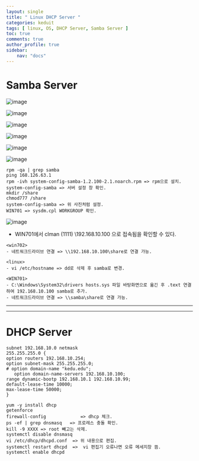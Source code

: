 ```yaml
---
layout: single
title: " Linux DHCP Server "
categories: keduit
tags: [ linux, OS, DHCP Server, Samba Server ]
toc: true 
comments: true
author_profile: true
sidebar:
    nav: "docs"
---
```


# Samba Server

![image](https://user-images.githubusercontent.com/128279031/230845159-9bcedbd0-173a-489f-aa30-deda03b55c58.png)

![image](https://user-images.githubusercontent.com/128279031/230845243-0af08496-2359-473c-af03-e7ac641e7658.png)

![image](https://user-images.githubusercontent.com/128279031/230845320-7c13841a-bfd2-4f01-b5c2-7aaa7ee56ef5.png)

![image](https://user-images.githubusercontent.com/128279031/230876650-5b4114a8-5455-460d-ad1f-b895defa764e.png)

![image](https://user-images.githubusercontent.com/128279031/230845463-4c049114-c6d8-48a7-8a1f-52fe228a71e6.png)

![image](https://user-images.githubusercontent.com/128279031/230845509-f3064a4a-34a0-4154-895b-dd1c2342a5e1.png)


```
rpm -qa | grep samba 
ping 168.126.63.1
rpm -ivh system-config-samba-1.2.100-2.1.noarch.rpm => rpm으로 설치.
system-config-samba => 서버 설정 창 확인.
mkdir /share
chmod777 /share
system-config-samba => 위 사진처럼 설정.
WIN701 => sysdm.cpl WORKGROUP 확인.
```

![image](https://user-images.githubusercontent.com/128279031/230845580-4805da32-3614-4349-871a-9cced81bf04f.png)

* WIN701에서 clman (1111) \\192.168.10.100 으로 접속됨을 확인할 수 있다.

```
<win702>
- 네트워크드라이브 연결 => \\192.168.10.100\share로 연결 가능.
```

```
<linux>
- vi /etc/hostname => dd로 삭제 후 samba로 변경.

<WIN701>
- C:\Windows\System32\drivers hosts.sys 파일 바탕화면으로 옮긴 후 .text 연결하여 192.168.10.100 samba로 추가.
- 네트워크드라이브 연결 => \\samba\share로 연결 가능.
```

---

---

# DHCP Server

```
subnet 192.168.10.0 netmask
255.255.255.0 {
option routers 192.168.10.254;
option subnet-mask 255.255.255.0;
# option domain-name "kedu.edu";
   option domain-name-servers 192.168.10.100;
range dynamic-bootp 192.168.10.1 192.168.10.99;
default-lease-time 10000;
max-lease-time 50000;
}
```


```
yum -y install dhcp
getenforce
firewall-config             => dhcp 체크.
ps -ef | grep dnsmasq   => 프로레스 충돌 확인.
kill -9 XXXX => root 빼고는 삭제.
systemctl disable dnsmasq
vi /etc/dhcp/dhcpd.conf  => 위 내용으로 편집.
systemctl restart dhcpd  =>  vi 편집기 오류나면 오류 메세지창 뜸.
systemctl enable dhcpd
```

